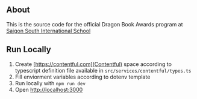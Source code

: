 ## About
This is the source code for the official Dragon Book Awards program at [Saigon South International School](https://www.ssis.edu.vn)

## Run Locally

1) Create [https://contentful.com](Contentful) space according to typescript definition file available in `src/services/contentful/types.ts`
2) Fill enviorment variables according to dotenv template
3) Run locally with `npm run dev`
4) Open [http://localhost:3000](http://localhost:3000)
